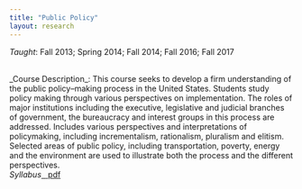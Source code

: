 ```yaml
---
title: "Public Policy"
layout: research
---
```


_Taught_: Fall 2013; Spring 2014; Fall 2014; Fall 2016; Fall 2017 

<br />
_Course Description_: This course seeks to develop a firm understanding of the
public policy–making process in the United States. Students study policy
making through various perspectives on implementation. The roles of
major institutions including the executive, legislative and judicial
branches of government, the bureaucracy and interest groups in this
process are addressed. Includes various perspectives and interpretations
of policymaking, including incrementalism, rationalism, pluralism and
elitism. Selected areas of public policy, including transportation,
poverty, energy and the environment are used to illustrate both the
process and the different perspectives.

<br />
<em>Syllabus</em><a href="{{ site.url }}/teaching/nowlin602syllabus.pdf" class="badge badge-small">&nbsp;&nbsp;<i class="fa fa-file-pdf-o"></i>&nbsp;pdf</a>
